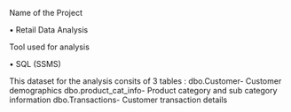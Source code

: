 Name of the Project

• Retail Data Analysis

Tool used for analysis

• SQL (SSMS)

This dataset for the analysis consits of 3 tables : 
dbo.Customer- Customer demographics
dbo.product_cat_info- Product category and sub category information
dbo.Transactions- Customer transaction details
